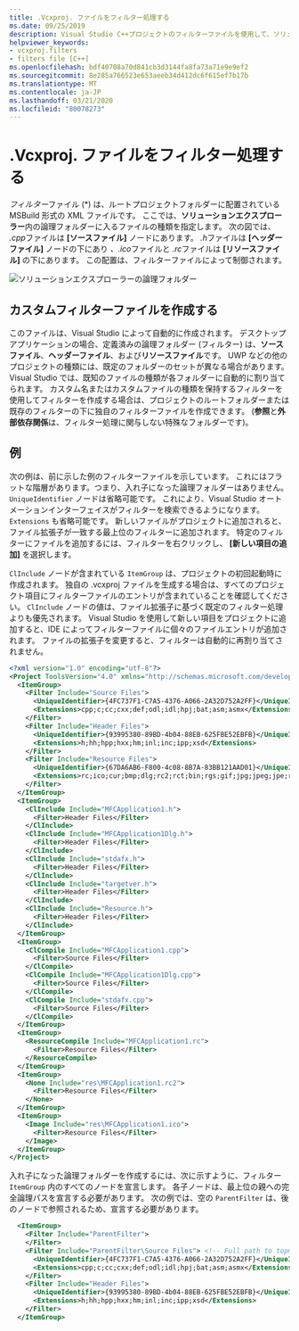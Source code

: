 ```yaml
---
title: .Vcxproj. ファイルをフィルター処理する
ms.date: 09/25/2019
description: Visual Studio C++プロジェクトのフィルターファイルを使用して、ソリューションエクスプローラー内のファイルのカスタム論理フォルダーを定義します
helpviewer_keywords:
- vcxproj.filters
- filters file [C++]
ms.openlocfilehash: bdf40708a70d841cb3d3144fa8fa73a71e9e9ef2
ms.sourcegitcommit: 8e285a766523e653aeeb34d412dc6f615ef7b17b
ms.translationtype: MT
ms.contentlocale: ja-JP
ms.lasthandoff: 03/21/2020
ms.locfileid: "80078273"
---
```

# <a name="vcxprojfilters-files"></a>.Vcxproj. ファイルをフィルター処理する

*フィルター*ファイル (\*) は、ルートプロジェクトフォルダーに配置されている MSBuild 形式の XML ファイルです。 ここでは、**ソリューションエクスプローラー**内の論理フォルダーに入るファイルの種類を指定します。 次の図では、 *.cpp*ファイルは **[ソースファイル]** ノードにあります。 *.h*ファイルは **[ヘッダーファイル]** ノードの下にあり *、.ico*ファイルと *.rc*ファイルは **[リソースファイル]** の下にあります。 この配置は、フィルターファイルによって制御されます。

![ソリューションエクスプローラーの論理フォルダー](media/solution-explorer-filters.png)

## <a name="creating-a-custom-filters-file"></a>カスタムフィルターファイルを作成する

このファイルは、Visual Studio によって自動的に作成されます。 デスクトップアプリケーションの場合、定義済みの論理フォルダー (フィルター) は、**ソースファイル**、**ヘッダーファイル**、および**リソースファイル**です。 UWP などの他のプロジェクトの種類には、既定のフォルダーのセットが異なる場合があります。 Visual Studio では、既知のファイルの種類が各フォルダーに自動的に割り当てられます。 カスタム名またはカスタムファイルの種類を保持するフィルターを使用してフィルターを作成する場合は、プロジェクトのルートフォルダーまたは既存のフィルターの下に独自のフィルターファイルを作成できます。 (**参照**と**外部依存関係**は、フィルター処理に関与しない特殊なフォルダーです)。

## <a name="example"></a>例

次の例は、前に示した例のフィルターファイルを示しています。 これにはフラットな階層があります。つまり、入れ子になった論理フォルダーはありません。 `UniqueIdentifier` ノードは省略可能です。 これにより、Visual Studio オートメーションインターフェイスがフィルターを検索できるようになります。 `Extensions` も省略可能です。 新しいファイルがプロジェクトに追加されると、ファイル拡張子が一致する最上位のフィルターに追加されます。 特定のフィルターにファイルを追加するには、フィルターを右クリックし、 **[新しい項目の追加]** を選択します。

`ClInclude` ノードが含まれている `ItemGroup` は、プロジェクトの初回起動時に作成されます。 独自の .vcxproj ファイルを生成する場合は、すべてのプロジェクト項目にフィルターファイルのエントリが含まれていることを確認してください。 `ClInclude` ノードの値は、ファイル拡張子に基づく既定のフィルター処理よりも優先されます。 Visual Studio を使用して新しい項目をプロジェクトに追加すると、IDE によってフィルターファイルに個々のファイルエントリが追加されます。 ファイルの拡張子を変更すると、フィルターは自動的に再割り当てされません。

```xml
<?xml version="1.0" encoding="utf-8"?>
<Project ToolsVersion="4.0" xmlns="http://schemas.microsoft.com/developer/msbuild/2003">
  <ItemGroup>
    <Filter Include="Source Files">
      <UniqueIdentifier>{4FC737F1-C7A5-4376-A066-2A32D752A2FF}</UniqueIdentifier>
      <Extensions>cpp;c;cc;cxx;def;odl;idl;hpj;bat;asm;asmx</Extensions>
    </Filter>
    <Filter Include="Header Files">
      <UniqueIdentifier>{93995380-89BD-4b04-88EB-625FBE52EBFB}</UniqueIdentifier>
      <Extensions>h;hh;hpp;hxx;hm;inl;inc;ipp;xsd</Extensions>
    </Filter>
    <Filter Include="Resource Files">
      <UniqueIdentifier>{67DA6AB6-F800-4c08-8B7A-83BB121AAD01}</UniqueIdentifier>
      <Extensions>rc;ico;cur;bmp;dlg;rc2;rct;bin;rgs;gif;jpg;jpeg;jpe;resx;tiff;tif;png;wav;mfcribbon-ms</Extensions>
    </Filter>
  </ItemGroup>
  <ItemGroup>
    <ClInclude Include="MFCApplication1.h">
      <Filter>Header Files</Filter>
    </ClInclude>
    <ClInclude Include="MFCApplication1Dlg.h">
      <Filter>Header Files</Filter>
    </ClInclude>
    <ClInclude Include="stdafx.h">
      <Filter>Header Files</Filter>
    </ClInclude>
    <ClInclude Include="targetver.h">
      <Filter>Header Files</Filter>
    </ClInclude>
    <ClInclude Include="Resource.h">
      <Filter>Header Files</Filter>
    </ClInclude>
  </ItemGroup>
  <ItemGroup>
    <ClCompile Include="MFCApplication1.cpp">
      <Filter>Source Files</Filter>
    </ClCompile>
    <ClCompile Include="MFCApplication1Dlg.cpp">
      <Filter>Source Files</Filter>
    </ClCompile>
    <ClCompile Include="stdafx.cpp">
      <Filter>Source Files</Filter>
    </ClCompile>
  </ItemGroup>
  <ItemGroup>
    <ResourceCompile Include="MFCApplication1.rc">
      <Filter>Resource Files</Filter>
    </ResourceCompile>
  </ItemGroup>
  <ItemGroup>
    <None Include="res\MFCApplication1.rc2">
      <Filter>Resource Files</Filter>
    </None>
  </ItemGroup>
  <ItemGroup>
    <Image Include="res\MFCApplication1.ico">
      <Filter>Resource Files</Filter>
    </Image>
  </ItemGroup>
</Project>
```

入れ子になった論理フォルダーを作成するには、次に示すように、フィルター `ItemGroup` 内のすべてのノードを宣言します。 各子ノードは、最上位の親への完全論理パスを宣言する必要があります。 次の例では、空の `ParentFilter` は、後のノードで参照されるため、宣言する必要があります。

```xml
  <ItemGroup>
    <Filter Include="ParentFilter">
    </Filter>
    <Filter Include="ParentFilter\Source Files"> <!-- Full path to topmost parent.-->  
      <UniqueIdentifier>{4FC737F1-C7A5-4376-A066-2A32D752A2FF}</UniqueIdentifier> <!--  Optional-->
      <Extensions>cpp;c;cc;cxx;def;odl;idl;hpj;bat;asm;asmx</Extensions> <!-- Optional -->
    </Filter>
    <Filter Include="Header Files">
      <UniqueIdentifier>{93995380-89BD-4b04-88EB-625FBE52EBFB}</UniqueIdentifier>
      <Extensions>h;hh;hpp;hxx;hm;inl;inc;ipp;xsd</Extensions>
    </Filter>
  </ItemGroup>
```
